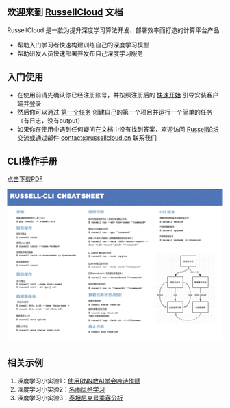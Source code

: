 
## 欢迎来到 [RussellCloud](http://russellcloud.com/) 文档

RussellCloud 是一款为提升深度学习算法开发、部署效率而打造的计算平台产品

- 帮助入门学习者快速构建训练自己的深度学习模型
- 帮助研发人员快速部署并发布自己深度学习服务


## 入门使用
- 在使用前请先确认你已经注册账号，并按照注册后的 [快速开始](http://russellcloud.com/welcome) 引导安装客户端并登录
- 然后你可以通过 [第一个任务](http://docs.russellcloud.com/get-started/first-task.html) 创建自己的第一个项目并运行一个简单的任务（有日志，没有output）
- 如果你在使用中遇到任何疑问在文档中没有找到答案，欢迎访问 [Russell论坛](http://forum.russellcloud.com/) 交流或通过邮件 contact@russellcloud.cn 联系我们


## CLI操作手册
<a href="https://pan.baidu.com/s/1NkgVR43YFzPOpGpEmUKUGw" target="_blank">点击下载PDF</a>

![](/asserts/img/cheatsheet.png)





## 相关示例

1. 深度学习小实验1：[使用RNN教AI学会吟诗作赋](/example/poetry-generator.md)
2. 深度学习小实验2：[名画风格学习](/example/style-transfer.md)
3. 深度学习小实验3：[泰坦尼克号乘客分析](/example/titanic-analytic.md)